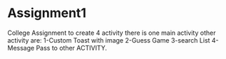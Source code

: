 # Assignment1
College Assignment to create 4 activity
there is one main activity
other activity are:
1-Custom Toast with image
2-Guess Game
3-search List
4-Message Pass to other ACTIVITY.
